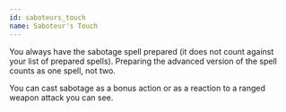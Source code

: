 ```yaml
---
id: saboteurs_touch
name: Saboteur's Touch
---
```

You always have the sabotage spell prepared (it does not count against your list of prepared spells). Preparing the advanced
version of the spell counts as one spell, not two.

You can cast sabotage as a bonus action or as a reaction to a ranged weapon attack you can see.